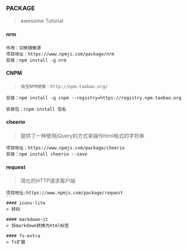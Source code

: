### PACKAGE
> awesome  Tutorial
#### nrm

```
作用：切换镜像源
项目地址：https://www.npmjs.com/package/nrm
安装：npm install -g nrm

```
#### CNPM
> ```淘宝NPM镜像：http://npm.taobao.org/```

```
安装：npm install -g cnpm --registry=https://registry.npm.taobao.org

安装包：cnpm install 包名
```
#### cheerio
> 提供了一种使用jQuery的方式来操作html格式的字符串

```
项目地址：https://www.npmjs.com/package/cheerio
安装：npm install cheerio --save
```
#### request
> 简化的HTTP请求客户端

```
项目地址:https://www.npmjs.com/package/request
``
#### iconv-lite
> 转码

#### markdown-it
> 将markdown转换为html标签

#### fs-extra  
> fs扩展